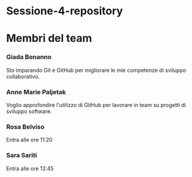 # Sessione-4-repository

# Membri del team

### Giada Bonanno
Sto imparando Git e GitHub per migliorare le mie competenze di sviluppo collaborativo.
### Anne Marie Paljetak
Voglio approfondire l'utilizzo di GitHub per lavorare in team su progetti di sviluppo software.
### Rosa Belviso 
Entra alle ore 11:20
### Sara Sariti
Entra alle ore 13:45
